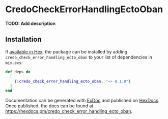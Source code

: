 # CredoCheckErrorHandlingEctoOban

**TODO: Add description**

## Installation

If [available in Hex](https://hex.pm/docs/publish), the package can be installed
by adding `credo_check_error_handling_ecto_oban` to your list of dependencies in `mix.exs`:

```elixir
def deps do
  [
    {:credo_check_error_handling_ecto_oban, "~> 0.1.0"}
  ]
end
```

Documentation can be generated with [ExDoc](https://github.com/elixir-lang/ex_doc)
and published on [HexDocs](https://hexdocs.pm). Once published, the docs can
be found at <https://hexdocs.pm/credo_check_error_handling_ecto_oban>.

